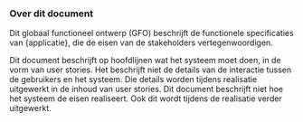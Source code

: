 ### Over dit document

Dit globaal functioneel ontwerp (GFO) beschrijft de functionele specificaties van {applicatie}, die de eisen van de stakeholders vertegenwoordigen.

Dit document beschrijft op hoofdlijnen wat het systeem moet doen, in de vorm van user stories. Het beschrijft niet de details van de interactie tussen de gebruikers en het systeem. Die details worden tijdens realisatie uitgewerkt in de inhoud van user stories. Dit document beschrijft niet hoe het systeem de eisen realiseert. Ook dit wordt tijdens de realisatie verder uitgewerkt.
